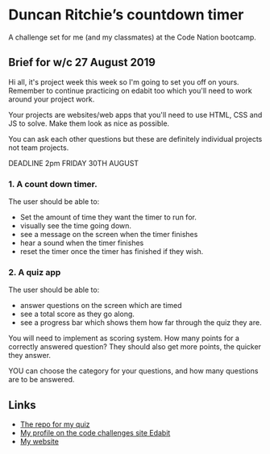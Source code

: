 # Duncan Ritchie’s countdown timer

A challenge set for me (and my classmates) at the Code Nation bootcamp.

## Brief for w/c 27 August 2019

Hi all, it's project week this week so I'm going to set you off on yours. Remember to continue practicing on edabit too which you'll need to work around your project work.

Your projects are websites/web apps that you'll need to use HTML, CSS and JS to solve. Make them look as nice as possible.

You can ask each other questions but these are definitely individual projects not team projects.

DEADLINE 2pm FRIDAY 30TH AUGUST

### 1. A count down timer.

The user should be able to:

* Set the amount of time they want the timer to run for.
* visually see the time going down.
* see a message on the screen when the timer finishes
* hear a sound when the timer finishes
* reset the timer once the timer has finished if they wish.

### 2. A quiz app

The user should be able to:

* answer questions on the screen which are timed
* see a total score as they go along.
* see a progress bar which shows them how far through the quiz they are.

You will need to implement as scoring system. How many points for a correctly answered question? They should also get more points, the quicker they answer.

YOU can choose the category for your questions, and how many questions are to be answered.

## Links

* [The repo for my quiz](https://github.com/DuncanRitchie2/quiz)
* [My profile on the code challenges site Edabit](https://edabit.com/user/aMNhTh35QQAs33ycQ)
* [My website](https://www.duncanritchie.co.uk)
